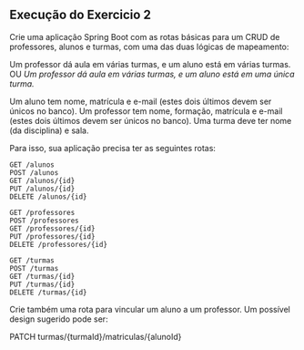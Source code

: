 
## Execução do Exercicio 2

Crie uma aplicação Spring Boot com as rotas básicas para um CRUD de professores, alunos e turmas, com uma das duas lógicas de mapeamento: 

Um professor dá aula em várias turmas, e um aluno está em várias turmas.
OU
*Um professor dá aula em várias turmas, e um aluno está em uma única turma.*

Um aluno tem nome, matrícula e e-mail (estes dois últimos devem ser únicos no banco). Um professor tem nome, formação, matrícula e e-mail (estes dois últimos devem ser únicos no banco). Uma turma deve ter nome (da disciplina) e sala.

Para isso, sua aplicação precisa ter as seguintes rotas: 

~~~
GET /alunos
POST /alunos
GET /alunos/{id}
PUT /alunos/{id}
DELETE /alunos/{id}

GET /professores
POST /professores
GET /professores/{id}
PUT /professores/{id}
DELETE /professores/{id}

GET /turmas
POST /turmas
GET /turmas/{id}
PUT /turmas/{id}
DELETE /turmas/{id}
~~~

Crie também uma rota para vincular um aluno a um professor. Um possível design sugerido pode ser:

PATCH turmas/{turmaId}/matriculas/{alunoId}